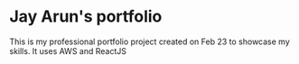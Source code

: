 # Jay Arun's portfolio

This is my professional portfolio project created on Feb 23 to showcase my skills. It uses AWS and ReactJS
